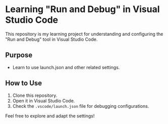 # Learning "Run and Debug" in Visual Studio Code

This repository is my learning project for understanding and configuring the "Run and Debug" tool in Visual Studio Code.  

## Purpose
- Learn to use launch.json and other related settings.

## How to Use
1. Clone this repository.
2. Open it in Visual Studio Code.
3. Check the `.vscode/launch.json` file for debugging configurations.

Feel free to explore and adapt the settings!
